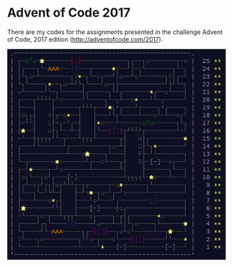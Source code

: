 # Advent of Code 2017

There are my codes for the assignments presented in the challenge Advent of Code, 2017 edition (http://adventofcode.com/2017).

![circuit](img/circuit.png "circuit")
